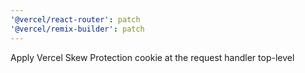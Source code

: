 ```yaml
---
'@vercel/react-router': patch
'@vercel/remix-builder': patch
---
```


Apply Vercel Skew Protection cookie at the request handler top-level
